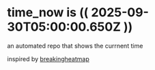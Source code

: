 # time_now is (( 2025-09-30T05:00:00.650Z ))

an automated repo that shows the currnent time

inspired by [breakingheatmap](https://github.com/breakingheatmap/breakingheatmap)